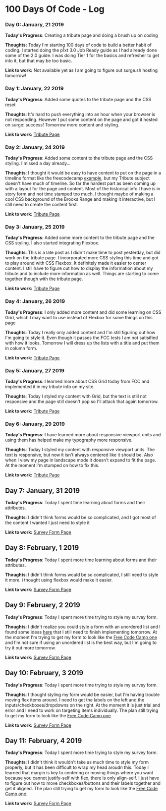 # 100 Days Of Code - Log

### Day 0: January, 21 2019 

**Today's Progress**: Creating a tribute page and doing a brush up on coding

**Thoughts:** Today I'm starting 100 days of code to build a better habit of coding. I started doing the p1xt 3.0 Job Ready guide as I had already done some of the 2.0 guide. I was doing Tier 1 for the basics and refresher to get into it, but that may be too basic.

**Link to work:** Not available yet as I am going to figure out surge.sh hosting tomorrow!

### Day 1: January, 22 2019

**Today's Progress**: Added some quotes to the tribute page and the CSS reset

**Thoughts**: It's hard to push everything into an hour when your browser is not responding. However I put some content on the page and got it hosted on surge: success! Tomorrow more content and styling.

**Link to work:** [Tribute Page](http://chemical-railway.surge.sh/)

### Day 2: January, 24 2019

**Today's Progress**: Added some content to the tribute page and the CSS styling. I missed a day already...

**Thoughts**: I thought it would be easy to have content to put on the page in a timeline format like the freecodecamp [example](https://codepen.io/freeCodeCamp/full/zNqgVx), but my Tribute subject doesn't have much of timeline. So far the hardest part as been coming up with a layout for the page and content. Most of the historical info I have is in story form and not time stamped too much. I thought maybe of making a cool CSS background of the Brooks Range and making it interactive, but I still need to create the content first.

**Link to work:** [Tribute Page](http://chemical-railway.surge.sh/)

### Day 3: January, 25 2019

**Today's Progress**: Added some more content to the tribute page and the CSS styling. I also started integrating Flexbox.

**Thoughts**: This is a late post as I didn't make time to post yesterday, but did work on the tribute page. I incorporated more CSS styling this time and got to play around with CSS Flexbox. It definitely made it easier to center content. I still have to figure out how to display the information about my tribute and to include more information as well. Things are starting to come together though with the tribute page.

**Link to work:** [Tribute Page](http://chemical-railway.surge.sh/)

### Day 4: January, 26 2019

**Today's Progress**: I only added more content and did some learning on CSS Grid, which I may want to use instead of Flexbox for some things on this page

**Thoughts**: Today I really only added content and I'm still figuring out how I'm going to style it. Even though it passes the FCC tests I am not satisified with how it looks. Tomorrow I will dress up the lists with a title and put them in column form.

**Link to work:** [Tribute Page](http://chemical-railway.surge.sh/)

### Day 5: January, 27 2019

**Today's Progress**: I learned more about CSS Grid today from FCC and implemented it in my tribute info on my site.

**Thoughts**: Today I styled my content with Grid, but the text is still not responsive and the page still doesn't pop so I'll attack that again tomorrow.

**Link to work:** [Tribute Page](http://chemical-railway.surge.sh/)

### Day 6: January, 29 2019

**Today's Progress**: I have learned more about responsive viewport units and using them has helped make my typography more responsive.

**Thoughts**: Today I styled my content with responsive viewport units. The text is responsive, but now it isn't always centered like it should be. Also when I view my page in landscape mode it doesn't expand to fit the page. At the moment I'm stumped on how to fix this.

**Link to work:** [Tribute Page](http://chemical-railway.surge.sh/)

## Day 7: January, 31 2019

**Today's Progress**: Today I spent time learning about forms and their attributes. 

**Thoughts**: I didn't think forms would be so complicated, and I got most of the content I wanted I just need to style it

**Link to work:** [Survey Form Page](http://dissagreeable-quiet.surge.sh)

## Day 8: February, 1 2019

**Today's Progress**: Today I spent more time learning about forms and their attributes. 

**Thoughts**: I didn't think forms would be so complicated, I still need to style it more. i thought using flexbox would make it easier.

**Link to work:** [Survey Form Page](http://dissagreeable-quiet.surge.sh)

## Day 9: February, 2 2019

**Today's Progress**: Today I spent more time trying to style my survey form.

**Thoughts**: I didn't realize you could style a form with an unordered list and I found some ideas [here](https://webdesign.tutsplus.com/tutorials/building-responsive-forms-with-flexbox--cms-26767) that I still need to finish implementing tomorrow. At the  moment I'm trying to get my form to look like the [Free Code Camp one](https://codepen.io/freeCodeCamp/full/VPaoNP) and I'm not sure if using an unordered list is the best way, but I'm going to try it out more tomorrow.

**Link to work:** [Survey Form Page](http://dissagreeable-quiet.surge.sh)

## Day 10: February, 3 2019

**Today's Progress**: Today I spent more time trying to style my survey form.

**Thoughts**: I thought styling my form would be easier, but I'm having trouble moving flex items around. I need to get the labels on the left and the inputs/checkboxes/dropdowns on the right. At the moment it is just trial and error and I need to work on targeting items individually. The plan still trying to get my form to look like the [Free Code Camp one](https://codepen.io/freeCodeCamp/full/VPaoNP).

**Link to work:** [Survey Form Page](http://dissagreeable-quiet.surge.sh)

## Day 11: February, 4 2019

**Today's Progress**: Today I spent more time trying to style my survey form.

**Thoughts**: I didn't think it wouldn't take as much time to style my form properly, but it has been difficult to wrap my head aroudn this. Today I learned that margin is key to centering or moving things where you want because you cannot justify-self with flex, there is only align-self.  I just have to figure out how to move checkboxes/buttons and their labels together and get it aligned. The plan still trying to get my form to look like the [Free Code Camp one](https://codepen.io/freeCodeCamp/full/VPaoNP).

**Link to work:** [Survey Form Page](http://dissagreeable-quiet.surge.sh)
